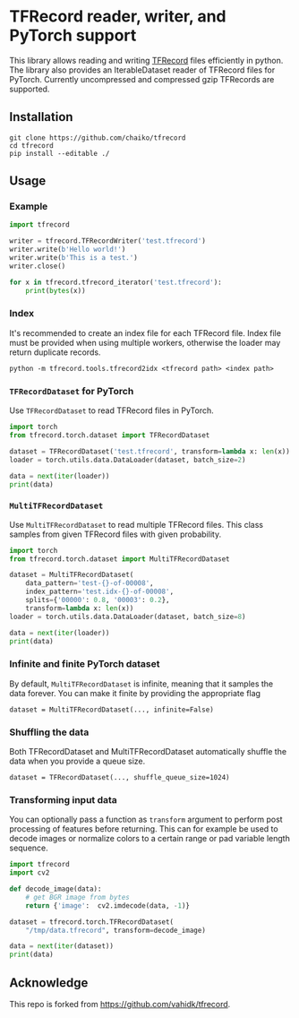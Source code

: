 # TFRecord reader, writer, and PyTorch support

This library allows reading and writing [TFRecord](https://www.tensorflow.org/tutorials/load_data/tfrecord#tfrecords_format_details) files efficiently in python. The library also provides an IterableDataset reader of TFRecord files for PyTorch. Currently uncompressed and compressed gzip TFRecords are supported.

## Installation

<!--
```pip3 install tfrecord```
-->

```shell
git clone https://github.com/chaiko/tfrecord
cd tfrecord
pip install --editable ./
```

## Usage

### Example

```python
import tfrecord

writer = tfrecord.TFRecordWriter('test.tfrecord')
writer.write(b'Hello world!')
writer.write(b'This is a test.')
writer.close()

for x in tfrecord.tfrecord_iterator('test.tfrecord'):
    print(bytes(x))
```

### Index

It's recommended to create an index file for each TFRecord file. Index file must be provided when using multiple workers, otherwise the loader may return duplicate records.
```
python -m tfrecord.tools.tfrecord2idx <tfrecord path> <index path>
```

### `TFRecordDataset` for PyTorch

Use `TFRecordDataset` to read TFRecord files in PyTorch.

```python
import torch
from tfrecord.torch.dataset import TFRecordDataset

dataset = TFRecordDataset('test.tfrecord', transform=lambda x: len(x))
loader = torch.utils.data.DataLoader(dataset, batch_size=2)

data = next(iter(loader))
print(data)
```

### `MultiTFRecordDataset`

Use `MultiTFRecordDataset` to read multiple TFRecord files. This class samples from given TFRecord files with given probability.

```python
import torch
from tfrecord.torch.dataset import MultiTFRecordDataset

dataset = MultiTFRecordDataset(
    data_pattern='test-{}-of-00008',
    index_pattern='test.idx-{}-of-00008',
    splits={'00000': 0.8, '00003': 0.2},
    transform=lambda x: len(x))
loader = torch.utils.data.DataLoader(dataset, batch_size=8)

data = next(iter(loader))
print(data)
```

### Infinite and finite PyTorch dataset

By default, `MultiTFRecordDataset` is infinite, meaning that it samples the data forever. You can make it finite by providing the appropriate flag
```
dataset = MultiTFRecordDataset(..., infinite=False)
```

### Shuffling the data

Both TFRecordDataset and MultiTFRecordDataset automatically shuffle the data when you provide a queue size.
```
dataset = TFRecordDataset(..., shuffle_queue_size=1024)
```

### Transforming input data

You can optionally pass a function as `transform` argument to perform post processing of features before returning.
This can for example be used to decode images or normalize colors to a certain range or pad variable length sequence.

```python
import tfrecord
import cv2

def decode_image(data):
    # get BGR image from bytes
    return {'image':  cv2.imdecode(data, -1)}

dataset = tfrecord.torch.TFRecordDataset(
    "/tmp/data.tfrecord", transform=decode_image)

data = next(iter(dataset))
print(data)
```

## Acknowledge

This repo is forked from https://github.com/vahidk/tfrecord.
